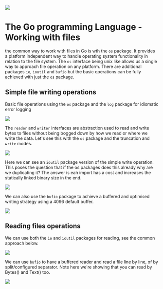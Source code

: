 ![](/assets/gologo.png)

# The Go programming Language - Working with files

the common way to work with files in Go is wth the `os` package. It provides a platform independent way to handle operating system functionality in relation to the file system. The `os` interface being unix like allows us a single way to approach file operation on any platform. There are additional packages `io`, `ioutil` and `bufio` but the basic operations can be fully achieved with just the `os` package.

## Simple file writing operations

Basic file operations using the `os` package and the `log` package for idiomatic error logging

![](/assets/core/09/09-901-file-basics.png)

The `reader` and `writer` interfaces are abstraction used to read and write bytes to files without being bogged down by how we read or where we write the data. Let's see this with the `os` package and the truncation and `write` modes.

![](/assets/core/09/09-902-write.png)

Here we can see an `ioutil` package version of the simple write operation. This poses the question that if the os packages does this already why are we duplicating it? The answer is eah import has a cost and increases the statically linked binary size in the end.

![](/assets/core/09/09-903-write.png)

We can also use the `bufio` package to achieve a buffered and optimised writing strategy using a 4096 default buffer.

![](/assets/core/09/09-904-bufio.png)

## Reading files operations

We can use both the `io` and `ioutil` packages for reading, see the common approach below.

![](/assets/core/09/09-905-buffered-reader.png)

We can use `bufio` to have a buffered reader and read a file line by line, of by split/configured separator. Note here we're showing that you can read by Bytes() and Text() too.

![](/assets/core/09/09-906-line-reader.png)
